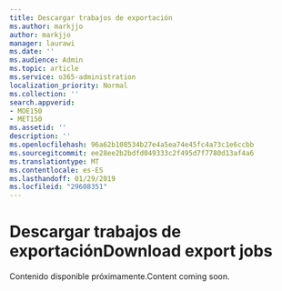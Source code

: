 ```yaml
---
title: Descargar trabajos de exportación
ms.author: markjjo
author: markjjo
manager: laurawi
ms.date: ''
ms.audience: Admin
ms.topic: article
ms.service: o365-administration
localization_priority: Normal
ms.collection: ''
search.appverid:
- MOE150
- MET150
ms.assetid: ''
description: ''
ms.openlocfilehash: 96a62b108534b27e4a5ea74e45fc4a73c1e6ccbb
ms.sourcegitcommit: ee28ee2b2bdfd049333c2f495d7f7780d13af4a6
ms.translationtype: MT
ms.contentlocale: es-ES
ms.lasthandoff: 01/29/2019
ms.locfileid: "29608351"
---
```

# <a name="download-export-jobs"></a><span data-ttu-id="05f05-102">Descargar trabajos de exportación</span><span class="sxs-lookup"><span data-stu-id="05f05-102">Download export jobs</span></span>

<span data-ttu-id="05f05-103">Contenido disponible próximamente.</span><span class="sxs-lookup"><span data-stu-id="05f05-103">Content coming soon.</span></span>